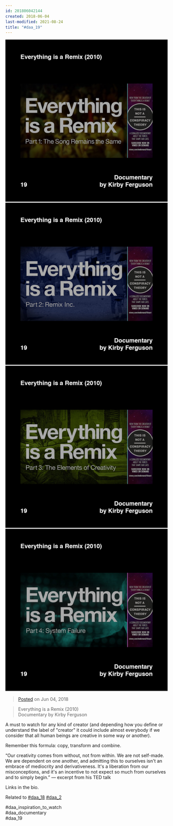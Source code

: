 ```yaml
---
id: 201806042144
created: 2018-06-04
last-modified: 2021-08-24
title: "#daa_19"
---
```

<div class="gallery">
    <div class="gallery-row">
        <img src="../assets/201806042144-1.jpg">
        <img src="../assets/201806042144-2.jpg">
        <img src="../assets/201806042144-3.jpg">
        <img src="../assets/201806042144-4.jpg">
    </div>
</div>

>[Posted](202106221357) on Jun 04, 2018

>Everything is a Remix (2010)  
>Documentary by Kirby Ferguson

A must to watch for any kind of creator (and depending how you define or understand the label of "creator" it could include almost everybody if we consider that all human beings are creative in some way or another).

Remember this formula: copy, transform and combine.

“Our creativity comes from without, not from within. We are not self-made. We are dependent on one another, and admitting this to ourselves isn't an embrace of mediocrity and derivativeness. It's a liberation from our misconceptions, and it's an incentive to not expect so much from ourselves and to simply begin.” — excerpt from his TED talk

Links in the bio.

Related to [#daa_18](201806042138) [#daa_2](201805221408)

#daa_inspiration_to_watch  
#daa_documentary  
#daa_19